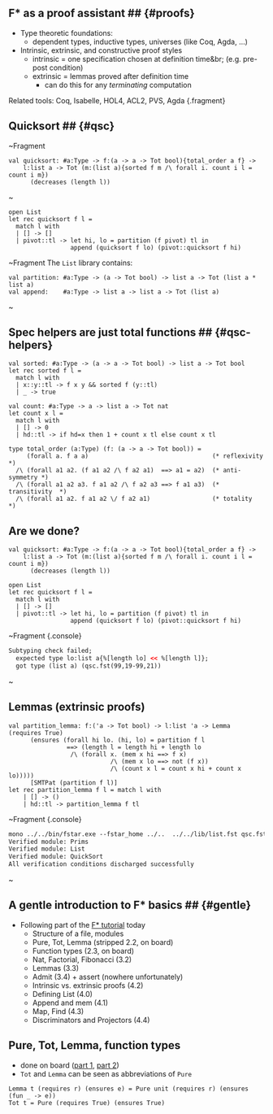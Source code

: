 ## F* as a proof assistant ## {#proofs}
* Type theoretic foundations:
  - dependent types, inductive types, universes
    (like Coq, Agda, ...)
* Intrinsic, extrinsic, and constructive proof styles
  - intrinsic = one specification chosen at definition time&br;
    (e.g. pre-post condition)
  - extrinsic = lemmas proved after definition time
    + can do this for any *terminating* computation

Related tools: Coq, Isabelle, HOL4, ACL2, PVS, Agda
{.fragment}

## Quicksort ## {#qsc}

~Fragment
```
val quicksort: #a:Type -> f:(a -> a -> Tot bool){total_order a f} ->
    l:list a -> Tot (m:(list a){sorted f m /\ forall i. count i l = count i m})
      (decreases (length l))
```
~
<!-- TODO: syntax highlighting for types a total mess -->

```
open List
let rec quicksort f l =
  match l with
  | [] -> []
  | pivot::tl -> let hi, lo = partition (f pivot) tl in 
                 append (quicksort f lo) (pivot::quicksort f hi)
```

~Fragment
The `List` library contains:

```
val partition: #a:Type -> (a -> Tot bool) -> list a -> Tot (list a * list a)
val append:    #a:Type -> list a -> list a -> Tot (list a)
```
~

## Spec helpers are just total functions ## {#qsc-helpers}

```
val sorted: #a:Type -> (a -> a -> Tot bool) -> list a -> Tot bool
let rec sorted f l =
  match l with
  | x::y::tl -> f x y && sorted f (y::tl)
  | _ -> true
  
val count: #a:Type -> a -> list a -> Tot nat
let count x l =
  match l with
  | [] -> 0 
  | hd::tl -> if hd=x then 1 + count x tl else count x tl
```

```
type total_order (a:Type) (f: (a -> a -> Tot bool)) =
     (forall a. f a a)                                  (* reflexivity   *)
  /\ (forall a1 a2. (f a1 a2 /\ f a2 a1)  ==> a1 = a2)  (* anti-symmetry *)
  /\ (forall a1 a2 a3. f a1 a2 /\ f a2 a3 ==> f a1 a3)  (* transitivity  *)
  /\ (forall a1 a2. f a1 a2 \/ f a2 a1)                 (* totality  *)
```

## Are we done? ##
```
val quicksort: #a:Type -> f:(a -> a -> Tot bool){total_order a f} ->
    l:list a -> Tot (m:(list a){sorted f m /\ forall i. count i l = count i m})
      (decreases (length l))
```
```
open List
let rec quicksort f l =
  match l with
  | [] -> []
  | pivot::tl -> let hi, lo = partition (f pivot) tl in 
                 append (quicksort f lo) (pivot::quicksort f hi)
```

~Fragment {.console}
``` html
Subtyping check failed; 
  expected type lo:list a{%[length lo] << %[length l]}; 
  got type (list a) (qsc.fst(99,19-99,21))
```
~

## Lemmas (extrinsic proofs) ##
```
val partition_lemma: f:('a -> Tot bool) -> l:list 'a -> Lemma (requires True)
      (ensures (forall hi lo. (hi, lo) = partition f l
                ==> (length l = length hi + length lo
                 /\ (forall x. (mem x hi ==> f x)
                            /\ (mem x lo ==> not (f x))
                            /\ (count x l = count x hi + count x lo)))))
      [SMTPat (partition f l)]
let rec partition_lemma f l = match l with
    | [] -> ()
    | hd::tl -> partition_lemma f tl
```
~Fragment {.console}
``` html
mono ../../bin/fstar.exe --fstar_home ../..  ../../lib/list.fst qsc.fst
Verified module: Prims
Verified module: List
Verified module: QuickSort
All verification conditions discharged successfully
```
~

## A gentle introduction to F* basics ## {#gentle}
* Following part of the [F* tutorial] today
  - Structure of a file, modules
  - Pure, Tot, Lemma (stripped 2.2, on board)
  - Function types (2.3, on board)
  - Nat, Factorial, Fibonacci (3.2)
  - Lemmas (3.3)
  - Admit (3.4) + assert (nowhere unfortunately)
  - Intrinsic vs. extrinsic proofs (4.2)
  - Defining List (4.0)
  - Append and mem (4.1)
  - Map, Find (4.3)
  - Discriminators and Projectors (4.4)

[F* tutorial]: https://www.fstar-lang.org/tutorial/tutorial.html


## Pure, Tot, Lemma, function types
* done on board ([part 1](http://prosecco.gforge.inria.fr/personal/hritcu/talks/fstar-sb-2015/stuff/20150316_115904.jpg), [part 2](http://prosecco.gforge.inria.fr/personal/hritcu/talks/fstar-sb-2015/stuff/20150316_115930.jpg))
* `Tot` and `Lemma` can be seen as abbreviations of `Pure`
```
Lemma t (requires r) (ensures e) = Pure unit (requires r) (ensures (fun _ -> e))
Tot t = Pure (requires True) (ensures True)
```
